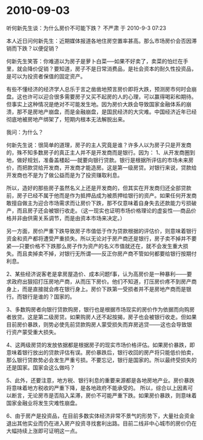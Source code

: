 # 2010-09-03

听何新先生谈：为什么房价不可能下跌？ 不严肃 于 2010-9-3 07:23

本人近日问何新先生：近期媒体报道各地住房空置率甚高。那么市场房价会否因滞销而下跌？以便促销？

何新先生笑答：你难道以为房子是萝卜白菜──如果不好卖了，卖菜的怕烂在手里，就会降价促销？要知道，房子不是日常消费品，是社会资本的耐久性投资品，是可以为投资者保值的固定资产。

有些不懂经济的经济学人总乐于言之凿凿地预言房价即将大跌，预测房市何时会崩盘。这也许可以迎合很多需要房子又买不起房的人的心理，可以赢得喝彩和期待。但事实上这种情况是绝对不可能发生地。因为房价大跌会导致国家金融体系的崩溃，那不是房地产崩盘，而是金融崩盘，是国民经济的大灾难。中国经济近年已经彻底地被房地产绑架了，短期内根本无法解脱出来。

我问：为什么？

何新先生说：很简单的道理，房子的主人究竟是谁？许多人以为房子只是开发商的，殊不知多数房子的真正主人并不是开发商而是银行。因为： 1、从开发商圈到地，做好规划，准备盖楼起──就要向银行贷款。银行是根据所评估的市场未来房价，而把款贷给开发商，开发商才能造房。这是第一级房贷。对银行来说，贷款给开发商也不是为了做公益而是为了投资赚取利息。

所以，造好的那些房子虽然名义上还是开发商的，但其实在开发商归还全部贷款前，房子已经不属于他而是作为抵押品成为被质押给银行的资产。如果任何开发商敢擅自做主为迎合市场需求而让房价下跌，那不仅意味着自身失去还款能力亏损破产，而且房子还会被银行收走。（这一现实也证明市场价格理论的虚妄性──商品价格并非由供需关系调节，而是由资本市场来决定。）

另一方面，房价严重下跌导致房子市值低于作为贷款根据的评估价，则意味着银行资金和资产都将遭受严重损失。所以无论对于房产商还是银行，房子卖不掉并不要紧──只要价格不下跌那么房子作为资产的名义市值就还在，就不会发生重大损失。而且卖掉卖不掉，对银行无所谓――反正你房产商不管如何都要给银行按期付利息。

2、某些经济说客老是拿房屋造价、成本问题f事，认为高房价是一种暴利───要求政府出狠招打压房地产商，从而压下房价。他们不知道，打压房价疼不到房产商身上，而是直接就会疼在银行身上。房价下跌第一受损者并不是房地产商而是银行。而银行是谁的？国家的。

3、多数购房者向银行贷款购房，银行也是根据市场现实的房价作为依据而向购房者放贷。这是第二级房贷。如果购房人还不起按揭，房子也会被银行收走。但如果目前房价暴跌，则势必使先前贷款购房人蒙受损失而弃房逃贷───这也会导致银行资产蒙受重大损失。

4、这两级房贷的发放依据都是根据房子的现实市场价格评估。如果房价暴跌，即意味着银行放出的贷款评估有误。房价暴跌后，银行收回的房产将只能低价拍卖，那么银行贷款势必会发生严重亏损。不要忘记，银行是国家的。所以最终受损失的还是国家。国家会这么做吗？

5、此外，还要注意，地方税、银行利息的重要来源都是各地房地产业。房价暴跌将意味着地方税收的严重下降，是各地政府不能承受的。 所以，综合以上因素可以断言，无论房市是否陷入呆滞，房价不可能严重下跌。如果房价暴跌，则意味着国家金融业将发生灾难性崩盘。

6、由于房产是投资品，在目前多数实体经济非常不景气的形势下，大量社会资金退出其他实业而仍在进入房产投资寻找套利出路。目前二线非中心城市的房价仍在大幅持续上涨即可证明这一点。
